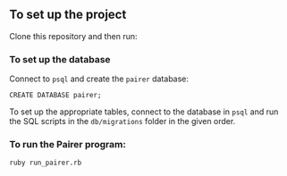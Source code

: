 ## To set up the project

Clone this repository and then run:

### To set up the database

Connect to `psql` and create the `pairer` database:

```
CREATE DATABASE pairer;
```

To set up the appropriate tables, connect to the database in `psql` and run the SQL scripts in the `db/migrations` folder in the given order.

### To run the Pairer program:

```
ruby run_pairer.rb
```
